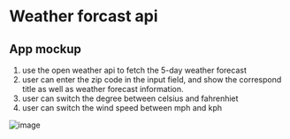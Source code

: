 # Weather forcast api

## App mockup

1. use the open weather api to fetch the 5-day weather forecast
2. user can enter the zip code in the input field, and show the correspond title as
   well as weather forecast information.
3. user can switch the degree between celsius and fahrenhiet
4. user can switch the wind speed between mph and kph 

![image](https://user-images.githubusercontent.com/86294140/150474654-fdc1a584-7c30-4f24-a238-087a92c6d62d.png)


